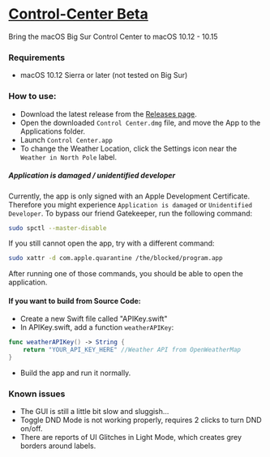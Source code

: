 # [Control-Center Beta](https://github.com/Minh-Ton/Control-Center)

Bring the macOS Big Sur Control Center to macOS 10.12 - 10.15

### Requirements
- macOS 10.12 Sierra or later (not tested on Big Sur)

### How to use: 

- Download the latest release from the [Releases page](https://github.com/Minh-Ton/Control-Center/releases/latest).
- Open the downloaded ```Control Center.dmg``` file, and move the App to the Applications folder.
- Launch ```Control Center.app```
- To change the Weather Location, click the Settings icon near the ```Weather in North Pole``` label.

##### Application is damaged / unidentified developer

Currently, the app is only signed with an Apple Development Certificate. Therefore you might experience `Application is damaged` or `Unidentified Developer`. 
To bypass our friend Gatekeeper, run the following command:
```bash
sudo spctl --master-disable
```
If you still cannot open the app, try with a different command: 
```bash
sudo xattr -d com.apple.quarantine /the/blocked/program.app
```
After running one of those commands, you should be able to open the application.

#### If you want to build from Source Code: 
- Create a new Swift file called "APIKey.swift"
- In APIKey.swift, add a function ```weatherAPIKey```: 
```swift
func weatherAPIKey() -> String {
    return "YOUR_API_KEY_HERE" //Weather API from OpenWeatherMap
}
```
- Build the app and run it normally.

### Known issues
- The GUI is still a little bit slow and sluggish...
- Toggle DND Mode is not working properly, requires 2 clicks to turn DND on/off.
- There are reports of UI Glitches in Light Mode, which creates grey borders around labels.
